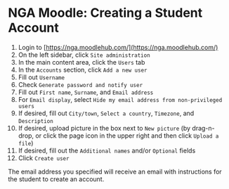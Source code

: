 # NGA Moodle: Creating a Student Account

1. Login to [https://nga.moodlehub.com/](https://nga.moodlehub.com/)
2. On the left sidebar, click `Site administration`
3. In the main content area, click the `Users` tab
4. In the `Accounts` section, click `Add a new user`
5. Fill out `Username`
6. Check `Generate password and notify user`
7. Fill out `First name`, `Surname`, and `Email address`
8. For `Email display`, select `Hide my email address from non-privileged users`
9. If desired, fill out `City/town`, `Select a country`, `Timezone`, and `Description`
10. If desired, upload picture in the box next to `New picture` \(by drag-n-drop, or click the page icon in the upper right and then click `Upload a file`\)
11. If desired, fill out the `Additional names` and/or `Optional` fields
12. Click `Create user`

The email address you specified will receive an email with instructions for the student to create an account.

